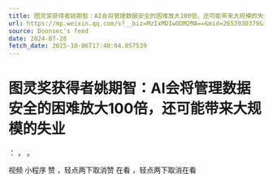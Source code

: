 ```yaml
---
title: 图灵奖获得者姚期智：AI会将管理数据安全的困难放大100倍，还可能带来大规模的失业
url: https://mp.weixin.qq.com/s?__biz=MzIxMDIwODM2MA==&mid=2653930379&idx=2&sn=a8285652a909456ce74b1034dea7afb3
source: Doonsec's feed
date: 2024-07-28
fetch_date: 2025-10-06T17:40:04.057539
---
```


# 图灵奖获得者姚期智：AI会将管理数据安全的困难放大100倍，还可能带来大规模的失业

：
，
。

视频
小程序
赞
，轻点两下取消赞
在看
，轻点两下取消在看